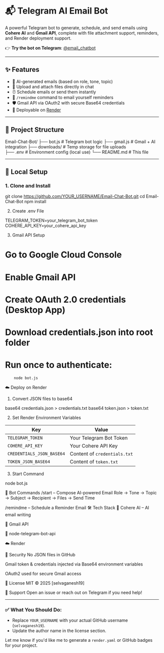 # 📬 Telegram AI Email Bot

A powerful Telegram bot to generate, schedule, and send emails using **Cohere AI** and **Gmail API**, complete with file attachment support, reminders, and Render deployment support.

👉 **Try the bot on Telegram**: [@email_chatbot](https://t.me/email_chatbot)

---

## ✨ Features

- 🤖 AI-generated emails (based on role, tone, topic)
- 📎 Upload and attach files directly in chat     
- ⏰ Schedule emails or send them instantly
- 🔔 `/remindme` command to email yourself reminders
- 🛡 Gmail API via OAuth2 with secure Base64 credentials
- 🚀 Deployable on [Render](https://render.com)

---

## 📁 Project Structure

Email-Chat-Bot/
├── bot.js # Telegram bot logic
├── gmail.js # Gmail + AI integration
├── downloads/ # Temp storage for file uploads             
├── .env # Environment config (local use)
└── README.md # This file


---

## 🧪 Local Setup

### 1. Clone and Install

git clone https://github.com/YOUR_USERNAME/Email-Chat-Bot.git
cd Email-Chat-Bot
npm install

2. Create .env File

TELEGRAM_TOKEN=your_telegram_bot_token
COHERE_API_KEY=your_cohere_api_key

3. Gmail API Setup

  # Go to Google Cloud Console

  # Enable Gmail API

  # Create OAuth 2.0 credentials (Desktop App)

  # Download credentials.json into root folder

  # Run once to authenticate:
        node bot.js

☁️ Deploy on Render
1. Convert JSON files to base64

base64 credentials.json > credentials.txt
base64 token.json > token.txt

2. Set Render Environment Variables

| Key                       | Value                        |
| ------------------------- | ---------------------------- |
| `TELEGRAM_TOKEN`          | Your Telegram Bot Token      |
| `COHERE_API_KEY`          | Your Cohere API Key          |
| `CREDENTIALS_JSON_BASE64` | Content of `credentials.txt` |
| `TOKEN_JSON_BASE64`       | Content of `token.txt`       |

3. Start Command

node bot.js

📌 Bot Commands
/start – Compose AI-powered Email
Role → Tone → Topic → Subject → Recipient → Files → Send Time

/remindme – Schedule a Reminder Email
🛠 Tech Stack
🧠 Cohere AI – AI email writing

📧 Gmail API

🤖 node-telegram-bot-api

☁️ Render

🔐 Security
No JSON files in GitHub

Gmail token & credentials injected via Base64 environment variables

OAuth2 used for secure Gmail access

📄 License
MIT © 2025 [selvaganesh19]

🙋 Support
Open an issue or reach out on Telegram if you need help!


---

### ✅ What You Should Do:
- Replace `YOUR_USERNAME` with your actual GitHub username (`selvaganesh19`).
- Update the author name in the license section.

Let me know if you'd like me to generate a `render.yaml` or GitHub badges for your project.

